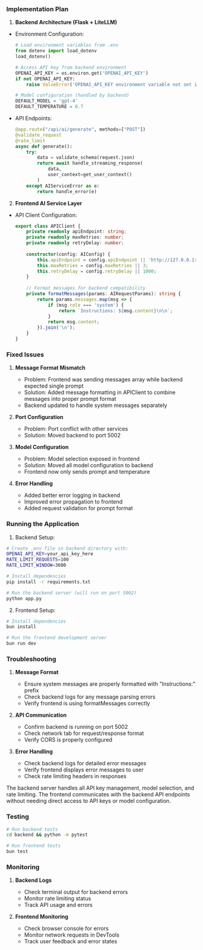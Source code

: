 ### Implementation Plan

1. **Backend Architecture (Flask + LiteLLM)**
- Environment Configuration:
  ```python
  # Load environment variables from .env
  from dotenv import load_dotenv
  load_dotenv()
  
  # Access API key from backend environment
  OPENAI_API_KEY = os.environ.get('OPENAI_API_KEY')
  if not OPENAI_API_KEY:
      raise ValueError('OPENAI_API_KEY environment variable not set in backend.')

  # Model configuration (handled by backend)
  DEFAULT_MODEL = 'gpt-4'
  DEFAULT_TEMPERATURE = 0.7
  ```

- API Endpoints:
  ```python
  @app.route("/api/ai/generate", methods=["POST"])
  @validate_request
  @rate_limit
  async def generate():
      try:
          data = validate_schema(request.json)
          return await handle_streaming_response(
              data, 
              user_context=get_user_context()
          )
      except AIServiceError as e:
          return handle_error(e)
  ```

2. **Frontend AI Service Layer**
- API Client Configuration:
  ```typescript
  export class APIClient {
      private readonly apiEndpoint: string;
      private readonly maxRetries: number;
      private readonly retryDelay: number;
      
      constructor(config: AIConfig) {
          this.apiEndpoint = config.apiEndpoint || 'http://127.0.0.1:5002';
          this.maxRetries = config.maxRetries || 3;
          this.retryDelay = config.retryDelay || 1000;
      }
      
      // Format messages for backend compatibility
      private formatMessages(params: AIRequestParams): string {
          return params.messages.map(msg => {
              if (msg.role === 'system') {
                  return `Instructions: ${msg.content}\n\n`;
              }
              return msg.content;
          }).join('\n');
      }
  }
  ```

### Fixed Issues

1. **Message Format Mismatch**
   - Problem: Frontend was sending messages array while backend expected single prompt
   - Solution: Added message formatting in APIClient to combine messages into proper prompt format
   - Backend updated to handle system messages separately

2. **Port Configuration**
   - Problem: Port conflict with other services
   - Solution: Moved backend to port 5002

3. **Model Configuration**
   - Problem: Model selection exposed in frontend
   - Solution: Moved all model configuration to backend
   - Frontend now only sends prompt and temperature

4. **Error Handling**
   - Added better error logging in backend
   - Improved error propagation to frontend
   - Added request validation for prompt format

### Running the Application

1. Backend Setup:
```bash
# Create .env file in backend directory with:
OPENAI_API_KEY=your_api_key_here
RATE_LIMIT_REQUESTS=100
RATE_LIMIT_WINDOW=3600

# Install dependencies
pip install -r requirements.txt

# Run the backend server (will run on port 5002)
python app.py
```

2. Frontend Setup:
```bash
# Install dependencies
bun install

# Run the frontend development server
bun run dev
```

### Troubleshooting

1. **Message Format**
   - Ensure system messages are properly formatted with "Instructions:" prefix
   - Check backend logs for any message parsing errors
   - Verify frontend is using formatMessages correctly

2. **API Communication**
   - Confirm backend is running on port 5002
   - Check network tab for request/response format
   - Verify CORS is properly configured

3. **Error Handling**
   - Check backend logs for detailed error messages
   - Verify frontend displays error messages to user
   - Check rate limiting headers in responses

The backend server handles all API key management, model selection, and rate limiting. The frontend communicates with the backend API endpoints without needing direct access to API keys or model configuration.

### Testing

```bash
# Run backend tests
cd backend && python -m pytest

# Run frontend tests
bun test
```

### Monitoring

1. **Backend Logs**
   - Check terminal output for backend errors
   - Monitor rate limiting status
   - Track API usage and errors

2. **Frontend Monitoring**
   - Check browser console for errors
   - Monitor network requests in DevTools
   - Track user feedback and error states
